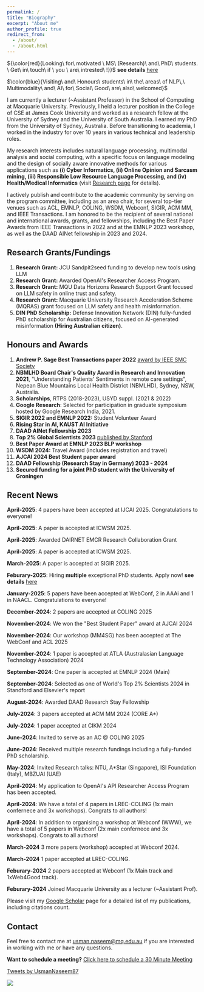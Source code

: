 ```yaml
---
permalink: /
title: "Biography"
excerpt: "About me"
author_profile: true
redirect_from: 
  - /about/
  - /about.html
---
```



<!--  #  ${\color{red}{I\ am\ actively\ looking\ for\ faculty\ positions}}$

<!--  #  ${\color{red}{I\ am\ actively\ looking\ for\ tenure-track\ faculty\ positions}}$ -->


<!--  # ${\color{red}{Hiring:\ RA\ with\ stong\ NLP\ expertise\ to\ build\ a\ tool\ using\ LLM!}}$$ -->

   ${\color{red}{Looking\ for\ motivated \ MS\ (Research)\ and\ PhD\ students\. \ Get\ in\ touch\ if \ you \ are\ intrested\ !\}}$  **see details** [here](https://shorturl.at/AGLru) 

   $\color{blue}{Visiting\ and\ Honours\ students\ in\ the\ areas\ of NLP\,\ Multimodality\ and\ AI\ for\ Social\ Good\ are\ also\ welcomed}$

<!--Usman completed his PhD from the University of Sydney, Australia, and Masters in Research from University of Technology Sydney, Australia.-->


I am currently a lecturer (~Assistant Professor) in the School of Computing at Macquarie University. Previously, I held a lecturer position in the College of CSE at James Cook University and worked as a research fellow at the University of Sydney and the University of South Australia. I earned my PhD from the University of Sydney, Australia. Before transitioning to academia, I worked in the industry for over 10 years in various technical and leadership roles.

My research interests includes natural language processing, multimodal analysis and social computing, with a specific focus on language modeling and the design of socially aware innovative methods for various applications such as  **(i) Cyber Informatics, (ii) Online Opinion and Sarcasm mining, (iii) Responsible Low Resource Language Processing, and (iv)  Health/Medical Informatics** (visit [Research page](https://usmaann.github.io//publications/) for details).

<!--**1) Mining Online Health Information:** Mental Health and Health Mention Classification.-->

<!--**2) Cyber Informatics:** Hate speech, Abusive content, Fake news, Propaganda, Rumors, and Misinformation detection.-->

<!--**3) Online Opinion and Sarcasm Mining:** Sentiment analysis, Irony, and Sarcasm detection.-->

<!--**4) Responsible NLP for low-resource languages**: Fariness and Privacy for low-resource languages-->

<!--For more details please see [Research page](https://usmaann.github.io//publications/)!-->

I actively publish and contribute to the academic community by serving on the program committee, including as an area chair, for several top-tier venues such as ACL, EMNLP, COLING, WSDM, Webconf, SIGIR, ACM MM, and IEEE Transactions. I am honored to be the recipient of several national and international awards, grants, and fellowships, including the Best Paper Awards from IEEE Transactions in 2022 and at the EMNLP 2023 workshop, as well as the DAAD AINet fellowship in 2023 and 2024.





<!-- Usman Naseem is a lecturer (~Assistant Professor) at the College of Science and Engineering at James Cook University, Australia, holding a PhD from the University of Sydney, Australia. With over 10 years of industry experience, he previously served as a research fellow at the University of Sydney and the University of South Australia. His research focuses on the intersection of machine learning and natural language processing, particularly in language modeling and the design of innovative representation learning techniques that enable machines to understand and generate human language at scale.-->

<!--  #He works on Natural Language Processing (NLP), with a particular focus on designing innovative representation learning techniques that aid machines to understand and generate human language at scale. With several years of experience in industry and academia, Usman is known for his innovative approaches that bridge the gap between theoretical NLP concepts and practical applications. -->


<!--During the past few years, he has published over 100 articles in highly impactful venues, including ACL, EMNLP, COLING, WSDM, Webconf, SIGIR, and IEEE Transactions. He has also served on the Program Committee of several NLP conferences, including as an Area Chair. Usman Naseem is a recipient of several national and international awards, grants, and fellowships, including the prestigious IEEE Best Transactions Paper Award in 2022, the DAAD AINet fellowship in 2023, and the Best Paper Award at the EMNLP BLP workshop in 2023.-->



<!-- Usman Naseem is expected to complete his Ph.D. by the end of 2022 from the [The University of Sydney, Australia](https://www.sydney.edu.au/engineering/schools/school-of-computer-science.html), under the supervision of [Prof. Jinman Kim](https://www.sydney.edu.au/engineering/about/our-people/academic-staff/jinman-kim.html), [Prof. Adam G. Dunn](https://www.sydney.edu.au/medicine-health/about/our-people/academic-staff/adam-dunn.html), and [Dr. Matloob Khushi](https://www.sydney.edu.au/engineering/about/our-people/academic-staff/matloob-khushi.html).  Usman obtained his Masters in Analytics (Research) from the [University of Technology Sydney, Australia](https://www.uts.edu.au/about/faculty-engineering-and-information-technology/computer-science), under the supervision of [Prof. Longbing Cao](https://profiles.uts.edu.au/Longbing.Cao) and [Prof. Kaska Musial](https://profiles.uts.edu.au/Katarzyna.Musial-Gabrys).
 -->

<!-- Usman's research interest lies in natural language processing (NLP), specifically in designing computational models for language representation to understand human language and communicate with humans. Prior to persuading his research in NLP, he worked in leading ICT companies, including Nokia and Alcatel-Lucent, for over 10 years. -->


<!-- His recent works on NLP are published in highly impactful venues in NLP, including ACL, EMNLP, COLING, WSDM and Webconf. He also served as a session chair for NLP at ICONIP and a program committee member for several top-tier venues, including ACL, EMNLP, NAACL, COLING, Webconf, and AAAi. His recent works on NLP attracted the attention of the World Health Orgnisation and several famous research media and have been deployed in the industry as a tool. In particular, the adoption of his NLP tools during his time as a Research Associate at the Telehealth andTechnology Centre, Nepean Hospital, has led to a better understanding of dialysis patient sentiments, and this work was awarded the Nepean BlueMountains Local Health District (NBMLHD) Board Chair's Quality Award in Research and Innovation in 2021. Recently, he won the Best Transactions Paper Award by IEEE SMS Scoeity. -->

<!-- Usman Naseem is a Lecturer at the College of the School of Science and Engineering, James Cook University, Australia. Usman's research focusses on Natural Language Processing, aims to develop innovative representation learning techniques that aids machines to understand and generate human language at scale. With over 10 years of industry experience in leading ICT companies like Nokia and Alcatel-Lucent, he brings valuable insights to his research.-->

<!-- Usman Naseem is a Lecturer at the College of the School of Science and Engineering, James Cook University, Australia.--> 

<!-- Usman's research focuses on Natural Language Processing and aims to develop innovative representation learning techniques that aid machines to understand and generate human language at scale. With over 10 years of industry experience in leading ICT companies like Nokia and Alcatel-Lucent, he brings valuable insights to his research.-->


<!-- Usman's research interests lie in Computational Social Science and Natural Language Processing, focusing on understanding human communication in social contexts and developing socially aware language technologies. With over 10 years of industry experience in leading ICT companies like Nokia and Alcatel-Lucent, he brings valuable insights to his research.-->

<!-- He publishes and serves as a program committee member in renowned conferences like ACL, Webconf, WSDM, SIGIR, AAAI, and ICWSM. Usman's work in NLP has attracted attention from the World Health Organization and earned him the Nepean Blue Mountains Local Health District (NBMLHD) Board Chair's Quality Award in 2021. He also received the prestigious IEEE Best Transactions Paper Award in 2022.-->




<!-- Usman Naseem is a Ph.D. candidate at the [School of Computer Science, The University of Sydney, Australia](https://www.sydney.edu.au/engineering/schools/school-of-computer-science.html), under the supervision of [Prof. Jinman Kim](https://www.sydney.edu.au/engineering/about/our-people/academic-staff/jinman-kim.html), [Prof. Adam G. Dunn](https://www.sydney.edu.au/medicine-health/about/our-people/academic-staff/adam-dunn.html), and [Dr. Matloob Khushi](https://www.sydney.edu.au/engineering/about/our-people/academic-staff/matloob-khushi.html).  Usman obtained his Masters in Analytics (Research) from the [School of Computer Science, University of Technology Sydney, Australia](https://www.uts.edu.au/about/faculty-engineering-and-information-technology/computer-science), in 2020 under the supervision of [Prof. Longbing Cao](https://profiles.uts.edu.au/Longbing.Cao) and [Prof. Kaska Musial](https://profiles.uts.edu.au/Katarzyna.Musial-Gabrys). Before joining academia, he worked in leading ICT companies like [Alcatel-Lucent](https://www.al-enterprise.com/en) and [Nokia](https://www.nokia.com/networks/) for 9+ years in various roles. Usman is also a Research Associate at the Telehealth and Technology Center, Nepean Hospital, Australia.
 -->
<!-- His primary research is in the intersection of **machine learning** and **natural language processing** for _social media analytics_ and _biomedical/health informatics_. 
 -->
<!-- His research aims to improve data-driven decision support algorithms -->

<!-- extract unstructured information from clinical records and social media postings to elucidate data patterns, trends, and relationships that can aid the discovery process in pharmacoepidemiology, clinical research, and public health monitoring and surveillance.

improve to improve data-driven decision support algorithms ata science and analytics-driven decision-support. 

health literacy, evidence-informed decision making, and health behaviors by monitoring how evidence and misinformation are taken up in different communities
 -->

<!-- His main research interests include Natural Language Processing and Machine Learning, with a focus on Social-Media Analysis, Computational Health Informatics, and Medical Image Analysis.   -->

<!-- My research question is around how we can improve the text represnetation to understand useful insights from user-genrated text from the text, I 
This is the front page of a website that is powered by the [academicpages template](https://github.com/academicpages/academicpages.github.io) and hosted on GitHub pages. [GitHub pages](https://pages.github.com) is a free service in which websites are built and hosted from code and data stored in a GitHub repository, automatically updating when a new commit is made to the respository. This template was forked from the [Minimal Mistakes Jekyll Theme](https://mmistakes.github.io/minimal-mistakes/) created by Michael Rose, and then extended to support the kinds of content that academics have: publications, talks, teaching, a portfolio, blog posts, and a dynamically-generated CV. You can fork [this repository](https://github.com/academicpages/academicpages.github.io) right now, modify the configuration and markdown files, add your own PDFs and other content, and have your own site for free, with no ads! An older version of this template powers my own personal website at [stuartgeiger.com](http://stuartgeiger.com), which uses [this Github repository](https://github.com/staeiou/staeiou.github.io). -->

   
<!--15. **Research Grant:**:  MQU Data Horizons Research Support Grant is Accepted
16. **Research Grant:**:  Macquarie University Research Acceleration Scheme (MQRAS) is Accepted-->

## Research Grants/Fundings

1. **Research Grant:**  JCU Sandpit2seed funding to develop new tools using LLM
2. **Research Grant:** Awarded OpenAI's Researcher Access Program.
3. **Research Grant:**  MQU Data Horizons Research Support Grant focused on LLM safety in online trust and safety.
4. **Research Grant:**  Macquarie University Research Acceleration Scheme (MQRAS) grant focused on LLM safety and health misinformation.
5. **DIN PhD Scholarship:** Defense Innovation Network (DIN) fully-funded PhD scholarship for Australian citizens, focused on AI-generated misinformation **(Hiring Australian citizen)**.

<!-- 7. **Nominated for Best Transactions Paper Award** by IEEE SMC Society  -->


<!-- 5. 6. 4. **NBMLHD Board Chair's Quality Award in Research and Innovation 2021**, "Understanding Patients' Sentiments in remote care settings", Nepean Blue Mountains Local Health District (NBMLHD), Sydney, NSW, 2020. -->
<!-- **Collaboration** -->

<!-- ## Honours and Awards

<!-- A data-driven personal website -->


<!-- 1. **Andrew P. Sage Best Transactions paper 2022** [award by IEEE SMC Society](https://www.ieeesmc.org/about-smcs/awards/andrew-p-sage-best-transactions-paper/)
2. **NBMLHD Board Chair's Quality Award in Research and Innovation 2021**, "Understanding Patients' Sentiments in remote care settings", Nepean Blue Mountains Local Health District (NBMLHD), Sydney, NSW, Australia.
3. **Scholarship**, Australain Government Research Training Program Scholarship, 2021-2023.
4. **Postgraduate Research Supplementary scholarship**, University of Sydney, Australia, 2021 & 2022.
5. **Scholarship**, Australain Government Research Training Program Scholarship, 2018-2020.
6. **Google Research**: Selected for participation in graduate symposium hosted by Google Research India, 2021. 
7. **SIGIR 2022 and EMNLP 2022:** Student Volunteer Award
8. **Rising Star in AI, KAUST AI Initiative**
9. **DAAD AINet Fellowship 2023**
10. **Top 2% Global Scientists 2023** [published by Stanford](https://lnkd.in/g5YS-2SW)
11. **Best Paper Award at EMNLP 2023 BLP workshop**-->


## Honours and Awards

<!-- A data-driven personal website -->


1. **Andrew P. Sage Best Transactions paper 2022** [award by IEEE SMC Society](https://www.ieeesmc.org/about-smcs/awards/andrew-p-sage-best-transactions-paper/)
2. **NBMLHD Board Chair's Quality Award in Research and Innovation 2021**, "Understanding Patients' Sentiments in remote care settings", Nepean Blue Mountains Local Health District (NBMLHD), Sydney, NSW, Australia.
3. **Scholarships**, RTPS (2018-2023), USYD suppl. (2021 & 2022)
4. **Google Research**: Selected for participation in graduate symposium hosted by Google Research India, 2021. 
5. **SIGIR 2022 and EMNLP 2022:** Student Volunteer Award
6. **Rising Star in AI, KAUST AI Initiative**
7. **DAAD AINet Fellowship 2023**
8. **Top 2% Global Scientists 2023** [published by Stanford](https://lnkd.in/g5YS-2SW)
9. **Best Paper Award at EMNLP 2023 BLP workshop**
10. **WSDM 2024:** Travel Award (includes registration and travel)
11. **AJCAI 2024 Best Student paper award**
12. **DAAD Fellowship (Research Stay in Germany) 2023 - 2024**
13. **Secured funding for a joint PhD student with the University of Groningen**

## Recent News

**April-2025**: 4 papers have been accepted at IJCAI 2025. Congratulations to everyone!

**April-2025**: A paper is accepted at ICWSM 2025. 

**April-2025**: Awarded DAIRNET EMCR Research Collaboration Grant

**April-2025**: A paper is accepted at ICWSM 2025. 

**March-2025**: A paper is accepted at SIGIR 2025. 

**Feburary-2025**: Hiring **multiple** exceptional PhD students. Apply now! **see details** [here](https://shorturl.at/AGLru) 

**January-2025**: 5 papers have been accepted at WebConf, 2 in AAAi and 1 in NAACL. Congratulations to everyone!

**December-2024**: 2 papers are accepted at COLING 2025

**November-2024**: We won the "Best Student Paper" award at AJCAI 2024

**November-2024**: Our workshop (MM4SG) has been accepted at The WebConf and ACL 2025

**November-2024**: 1 paper is accepted at ATLA (Australasian Language Technology Association) 2024

**September-2024**: One paper is accepted at EMNLP 2024 (Main)

**September-2024**:  Selected as one of World's Top 2% Scientists 2024 in Standford and Elsevier's report

**August-2024**: Awarded DAAD Research Stay Fellowship

**July-2024**: 3 papers accepted at ACM MM 2024 (CORE A*)

**July-2024**: 1 paper accepted at CIKM 2024

**June-2024**: Invited to serve as an AC @ COLING 2025

**June-2024**:  Received multiple research fundings including a fully-funded PhD scholarship. 

**May-2024**: Invited Research talks: NTU, A*Star (Singapore), ISI Foundation (Italy), MBZUAI (UAE)

**April-2024**:  My application to OpenAI's API Researcher Access Program has been accepted.

**April-2024**: We have a total of 4 papers in LREC-COLING (1x main confernece and 3x workshops). Congrats to all authors!

**April-2024**: In addition to organising a workshop at Webconf (WWW), we have a total of 5 papers in Webconf (2x main confernece and 3x workshops). Congrats to all authors!

**March-2024** 3 more papers (workshop) accepted at Webconf 2024.

**March-2024** 1 paper accepted at LREC-COLING.

**Feburary-2024** 2 papers accepted at Webconf (1x Main track and 1xWeb4Good track). 

**Feburary-2024** Joined Macquarie University as a lecturer (~Assistant Prof).

<!--****December-2023** Received a best paper award at EMNLP-2023 BLP workshop. Congrats to Hari and Suren.

**December-2023** Ogranising a workshop on Multimodal Content Analysis at Webconf-2024 see details [here](https://sites.google.com/view/mm4sg)

**October-2023:** 1 paper accepted @ WSDM 2024 (18% acceptance rate)

**October-2023:** 8 papers (EMNLP findings x3, ArabicNLP x3, BLP x2)   are accepted @ EMNLP 2023

**September-2023:** 3 papers (1x Social NLP, 1x FinNLP, 1x WIES) are accepted @ AACL 2023

**September-2023:** Received a research grant of $150,000.-->  

<!--**August-2023:** Invited to serve as an SPC @ ICWSM 2024,-->

<!--**August-2023:** Invited to serve as an PC @ Webconf 2024,-->

<!--**June-2023:** Invited to serve as an AC @ EMNLP 2023,-->

<!--**June-2023:** 3  papers are accepted @ ACL 2023 -->

<!--**May-2023:** Delivered a tutorial @ Webconf 2023 -->

<!--**May-2023:** 1 paper is accepted @ TNNLS 2023 -->

<!--**April-2023:** 1 workshop paper is accepted @ CVPR 2023 -->

<!--**April-2023:** 2  papers are accepted @ ICWSM 2023 -->

<!--**March-2023:** 1 paper is accepted @ Neural Netorks -->

<!--**March-2023:** 1 paper is accepted @ SIGIR 2023 -->

<!--**Feburary-2023:**: 5 papers accepted @Webconf (WWW) 2023 -->

<!-- **January-2023:**: One full paper is accepted @Webconf (WWW) 2023 -->

<!--**January-2023:**: A tutorial is accepted @Webconf (WWW) 2023.-->

<!--**January-2023:**: Invited to serve as a AC @ACL 2023,-->

<!--**January-2023:** Selected to give a talk at the Rising Stars in AI Symposium  -->

<!--**January-2023:**: Invited to serve as a PC member @SIGIR 2023,-->

<!--**January-2023:**: Invited to serve as a PC member @MICCAI 2023,-->

<!--**January-2023:** 2 full papers accepted at AAAi'23 -->

<!--**January-2023:** One full paper is accepted at WSDM 2023 -->



<!-- **December-2022:** Selected to give a talk at the Rising Stars in AI Symposium 2023 -->

<!-- **December-2022:** Selected to give a talk at the Rising Stars in AI Symposium 2023 -->

<!--**December-2022:** Invited to serve as a PC member @ICWSM 2023,-->

<!-- **October-2022:** Won ${\color{red}{Andrew\ P.\ Sage\ BEST\ Transactions\ 2022\ paper\ award} by\ IEEE\ SMC\ Society}$ -->

<!--**November-2022:** 2 full papers accepted at AAAi'23 -->

<!--**October-2022:** One full paper is accepted at WSDM 2023 -->

<!--**October-2022:** Won Andrew P. Sage BEST Transactions 2022 paper award by IEEE SMC Society-->

<!--**October-2022:** One paper is accepted in CASE at EMNLP 2023-->

<!--**October-2022:** Invited to serve as a session chair at DSAA 2022-->

<!--**October-2022:** Delivered a invited talk at [NLP Summit 2022](https://www.nlpsummit.org/)  on Language models for Public Health Surveillance  (link coming soon)-->

<!-- **October-2022:** Won ${\color{red}{Andrew\ P.\ Sage\ BEST\ Transactions\ 2022\ paper\ award} by\ IEEE\ SMC\ Society}$ -->

<!--**September-2022:** Invited to serve as a PC member @Webconf 2022 (Web and Society) and (Web4Good) tracks,-->

<!--**August-2022:** 1 paper is accepted in COLING'22,-->

<!--**August-2022:** Invited to serve as a PC member @AAAi 2022,-->

<!--**August-2022:** COVIDSenti paper has been ranked #1 for 12 consecutive months - Pls visit [here](https://ieeexplore.ieee.org/xpl/topAccessedArticles.jsp?punumber=6570650) for more details!-->

<!-- **July-2022:** Invited as a speaker at [NLP Summit 2022](https://www.nlpsummit.org/) on the topic of “A pretrained language model for public health surveillance on social media”, -->

<!-- **July-2022:** Invited as a speaker at [NLP Summit 2022](https://www.nlpsummit.org/)  -->

<!-- **July-2022:** COVIDSenti paper has been ranked #1 for 11 consecutive months - Pls visit [here](https://ieeexplore.ieee.org/xpl/topAccessedArticles.jsp?punumber=6570650) for more details!
 -->
<!-- **June-2022:** Invited to serve as a PC member @EMNLP 2022, -->

<!--**June-2022:** 2 full papers are accepted at IEEE Transactions on Computational Social Systems-->

<!--**June-2022:** 1 full paper is accepted in the BMC Bioinformatics journal-->

<!-- **June-2022:** COVIDSenti paper has been ranked #1 for 10 consecutive months - Pls visit [here](https://ieeexplore.ieee.org/xpl/topAccessedArticles.jsp?punumber=6570650) for more details! -->

<!--**June-2022:** Invited to serve as a PC member @ICONIP 2022,-->

<!-- **June-2022:** Invited to serve as a PC member for DSAI4RRS 2022 @KDD2022, -->

<!--**May-2022:**  Invited to serve as a PC member @COLING 2022,-->

<!--**May-2022:** 1 full paper is accepted at IEEE Transactions on Artificial Intelligence-->

<!-- **May-2022:** Invited to serve as a PC member for ICWSM 2023 -->

<!-- **March-2022:** Invited to serve as a PC member for LXNLP 2022 @NAACL2022, -->

<!--**April-2022:** 1 paper accepted at the ACL 2022 NLP-Power Workshop-->

<!-- **March-2022:** Invited to serve as a PC member for LXNLP 2022 @NAACL2022, -->

<!--**March-2022:** 1 full paper is accepted in the BMC Bioinformatics journal-->

<!--**March-2022:** Invited to serve as a PC member for MM 2022-->

<!-- **March-2022:** Invited to serve as a PC member for ECML/PKDD 2022  -->

<!--**March-2022:** 1 full paper accepted in the IEEE Journal of Biomedical and Health Informatics--> 

<!--**Feburary-2022:** Invited to serve as a PC member for MICCAI 2022-->

<!--**Feburary-2022:** Invited to serve as a PC member for LREC 2022-->

<!--**Feburary-2022:** Invited to serve as a PC member for ICWSM 2022-->

<!--**January-2022:** 2 full papers accepted at the Webconf'22 (formerly knowns as WWW)-->

<!-- **Popular paper:** Our COVIDSenti paper has been ranked as the most popular paper for conitnous 10 months - Pls visit [here](https://ieeexplore.ieee.org/xpl/topAccessedArticles.jsp?punumber=6570650) for more details! -->

<!-- -- Invited to serve as a PC member for ACL 2022 Workshop LT-EDI, -->

<!-- -- Invited to serve as a PC member for NAACL 2022, -->

<!-- -- Invited to serve as a PC member for MICCAI 2022,

<!--- Invited to serve as a PC member for LREC 2022 -->

<!--- Invited to serve as a PC member for ICWSM 2022,
   
<!--- 2 full papers accepted at the Webconf'22 (formerly knowns as WWW)

<!-- -- 1 full paper accepted at the ICDM NeuRec Workshop 2021 -->

<!-- -- Our COVIDSenti paper has been ranked as the most popular paper for conitnous 9 months - Pls visit [here](https://ieeexplore.ieee.org/xpl/topAccessedArticles.jsp?punumber=6570650) for more details! -->

Please visit my [Google Scholar](https://scholar.google.com.au/citations?hl=en&user=61Ou1P8AAAAJ&view_op=list_works&sortby=pubdate) page for a detailed list of my publications, including citations count.

<!--For more details please see [publications page](https://usmaann.github.io//publications/)-->

## Contact

Feel free to contact me at usman.naseem@mq.edu.au if you are interested in working with me or have any questions.

<!-- <script type="text/javascript" async src="https://static.zcal.co/embed/v1/embed.js"></script> -->

**Want to schedule a meeting?** <a href="https://zcal.co/i/eKQ5SiB_">Click here to schedule a 30 Minute Meeting</a>
<!-- <div class="zcal-inline-widget"><a href="https://zcal.co/i/eKQ5SiB_">Click here to schedule a 30 Minute Meeting - Schedule a meeting</a></div> -->
<!-- **For meeting** -->
<!--  <div class="zcal-inline-widget"><a href="https://zcal.co/i/eKQ5SiB_">30 Minute Meeting - Schedule a meeting</a></div> -->


<a class="twitter-timeline" data-width="650" data-height="250" data-theme="light" href="https://twitter.com/UsmanNaseem87?ref_src=twsrc%5Etfw">Tweets by UsmanNaseem87</a> <script async src="https://platform.twitter.com/widgets.js" charset="utf-8"></script>



<a href='https://clustrmaps.com/site/1bma2'  title='Visit tracker'><img src='//clustrmaps.com/map_v2.png?cl=3f8c8b&w=569&t=n&d=kSAQYthHj2HY4LzKVPZ4IGEQ-Zg5heY8TnCchEkLQvQ&co=ffffff&ct=808080'/></a>



<!-- Like many other Jekyll-based GitHub Pages templates, academicpages makes you separate the website's content from its form. The content & metadata of your website are in structured markdown files, while various other files constitute the theme, specifying how to transform that content & metadata into HTML pages. You keep these various markdown (.md), YAML (.yml), HTML, and CSS files in a public GitHub repository. Each time you commit and push an update to the repository, the [GitHub pages](https://pages.github.com/) service creates static HTML pages based on these files, which are hosted on GitHub's servers free of charge.

Many of the features of dynamic content management systems (like Wordpress) can be achieved in this fashion, using a fraction of the computational resources and with far less vulnerability to hacking and DDoSing. You can also modify the theme to your heart's content without touching the content of your site. If you get to a point where you've broken something in Jekyll/HTML/CSS beyond repair, your markdown files describing your talks, publications, etc. are safe. You can rollback the changes or even delete the repository and start over -- just be sure to save the markdown files! Finally, you can also write scripts that process the structured data on the site, such as [this one](https://github.com/academicpages/academicpages.github.io/blob/master/talkmap.ipynb) that analyzes metadata in pages about talks to display [a map of every location you've given a talk](https://academicpages.github.io/talkmap.html).

Getting started
======
1. Register a GitHub account if you don't have one and confirm your e-mail (required!)
1. Fork [this repository](https://github.com/academicpages/academicpages.github.io) by clicking the "fork" button in the top right. 
1. Go to the repository's settings (rightmost item in the tabs that start with "Code", should be below "Unwatch"). Rename the repository "[your GitHub username].github.io", which will also be your website's URL.
1. Set site-wide configuration and create content & metadata (see below -- also see [this set of diffs](http://archive.is/3TPas) showing what files were changed to set up [an example site](https://getorg-testacct.github.io) for a user with the username "getorg-testacct")
1. Upload any files (like PDFs, .zip files, etc.) to the files/ directory. They will appear at https://[your GitHub username].github.io/files/example.pdf.  
1. Check status by going to the repository settings, in the "GitHub pages" section

Site-wide configuration
------
The main configuration file for the site is in the base directory in [_config.yml](https://github.com/academicpages/academicpages.github.io/blob/master/_config.yml), which defines the content in the sidebars and other site-wide features. You will need to replace the default variables with ones about yourself and your site's github repository. The configuration file for the top menu is in [_data/navigation.yml](https://github.com/academicpages/academicpages.github.io/blob/master/_data/navigation.yml). For example, if you don't have a portfolio or blog posts, you can remove those items from that navigation.yml file to remove them from the header. 

Create content & metadata
------
For site content, there is one markdown file for each type of content, which are stored in directories like _publications, _talks, _posts, _teaching, or _pages. For example, each talk is a markdown file in the [_talks directory](https://github.com/academicpages/academicpages.github.io/tree/master/_talks). At the top of each markdown file is structured data in YAML about the talk, which the theme will parse to do lots of cool stuff. The same structured data about a talk is used to generate the list of talks on the [Talks page](https://academicpages.github.io/talks), each [individual page](https://academicpages.github.io/talks/2012-03-01-talk-1) for specific talks, the talks section for the [CV page](https://academicpages.github.io/cv), and the [map of places you've given a talk](https://academicpages.github.io/talkmap.html) (if you run this [python file](https://github.com/academicpages/academicpages.github.io/blob/master/talkmap.py) or [Jupyter notebook](https://github.com/academicpages/academicpages.github.io/blob/master/talkmap.ipynb), which creates the HTML for the map based on the contents of the _talks directory).

**Markdown generator**

I have also created [a set of Jupyter notebooks](https://github.com/academicpages/academicpages.github.io/tree/master/markdown_generator
) that converts a CSV containing structured data about talks or presentations into individual markdown files that will be properly formatted for the academicpages template. The sample CSVs in that directory are the ones I used to create my own personal website at stuartgeiger.com. My usual workflow is that I keep a spreadsheet of my publications and talks, then run the code in these notebooks to generate the markdown files, then commit and push them to the GitHub repository.

How to edit your site's GitHub repository
------
Many people use a git client to create files on their local computer and then push them to GitHub's servers. If you are not familiar with git, you can directly edit these configuration and markdown files directly in the github.com interface. Navigate to a file (like [this one](https://github.com/academicpages/academicpages.github.io/blob/master/_talks/2012-03-01-talk-1.md) and click the pencil icon in the top right of the content preview (to the right of the "Raw | Blame | History" buttons). You can delete a file by clicking the trashcan icon to the right of the pencil icon. You can also create new files or upload files by navigating to a directory and clicking the "Create new file" or "Upload files" buttons. 

Example: editing a markdown file for a talk
![Editing a markdown file for a talk](/images/editing-talk.png)

For more info
------
More info about configuring academicpages can be found in [the guide](https://academicpages.github.io/markdown/). The [guides for the Minimal Mistakes theme](https://mmistakes.github.io/minimal-mistakes/docs/configuration/) (which this theme was forked from) might also be helpful. -->
